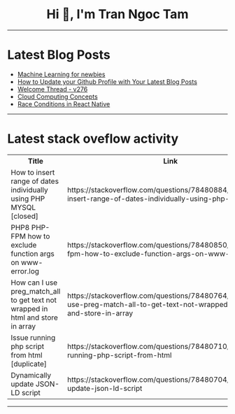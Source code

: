<h1 align="center">Hi 👋, I'm Tran Ngoc Tam</h1>

---

# Latest Blog Posts 
<!-- BLOG-POST-LIST:START -->
- [Machine Learning for newbies](https://dev.to/catheryn/machine-learning-for-newbies-98h)
- [How to Update your Github Profile with Your Latest Blog Posts](https://dev.to/nhelchitnis/how-to-update-your-github-profil-with-your-latest-blog-posts-1l0o)
- [Welcome Thread - v276](https://dev.to/devteam/welcome-thread-v276-4mok)
- [Cloud Computing Concepts](https://dev.to/peteros/cloud-computing-concepts-18o9)
- [Race Conditions in React Native](https://dev.to/paulocappa/race-conditions-in-react-native-5bjb)
<!-- BLOG-POST-LIST:END -->

---

# Latest stack oveflow activity
<table>
  <tr><th>Title</th><th>Link</th></tr>
  <!-- STACKOVERFLOW:START --><tr><td>How to insert range of dates individually using PHP MYSQL [closed]</td><td>https://stackoverflow.com/questions/78480884/how-to-insert-range-of-dates-individually-using-php-mysql</td></tr><tr><td>PHP8 PHP-FPM how to exclude function args on www-error.log</td><td>https://stackoverflow.com/questions/78480850/php8-php-fpm-how-to-exclude-function-args-on-www-error-log</td></tr><tr><td>How can I use preg_match_all to get text not wrapped in html and store in array</td><td>https://stackoverflow.com/questions/78480764/how-can-i-use-preg-match-all-to-get-text-not-wrapped-in-html-and-store-in-array</td></tr><tr><td>Issue running php script from html [duplicate]</td><td>https://stackoverflow.com/questions/78480710/issue-running-php-script-from-html</td></tr><tr><td>Dynamically update JSON-LD script</td><td>https://stackoverflow.com/questions/78480704/dynamically-update-json-ld-script</td></tr><!-- STACKOVERFLOW:END -->
</table>

---


